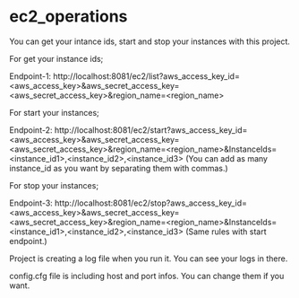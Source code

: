 # ec2_operations
You can get your intance ids, start and stop your instances with this project.

For get your instance ids;

Endpoint-1: http://localhost:8081/ec2/list?aws_access_key_id=<aws_access_key>&aws_secret_access_key=<aws_secret_access_key>&region_name=<region_name>

For start your instances;

Endpoint-2: http://localhost:8081/ec2/start?aws_access_key_id=<aws_access_key>&aws_secret_access_key=<aws_secret_access_key>&region_name=<region_name>&InstanceIds=<instance_id1>,<instance_id2>,<instance_id3> (You can add as many instance_id as you want by separating them with commas.)

For stop your instances;

Endpoint-3: http://localhost:8081/ec2/stop?aws_access_key_id=<aws_access_key>&aws_secret_access_key=<aws_secret_access_key>&region_name=<region_name>&InstanceIds=<instance_id1>,<instance_id2>,<instance_id3> (Same rules with start endpoint.)

Project is creating a log file when you run it. You can see your logs in there.

config.cfg file is including host and port infos. You can change them if you want.
